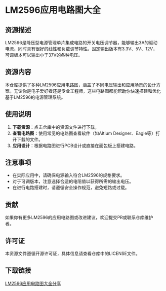 # LM2596应用电路图大全

## 资源描述

LM2596是降压型电源管理单片集成电路的开关电压调节器，能够输出3A的驱动电流，同时具有很好的线性和负载调节特性。固定输出版本有3.3V、5V、12V，可调版本可以输出小于37V的各种电压。

## 资源内容

本仓库提供了多种LM2596应用电路图，涵盖了不同电压输出和应用场景的设计方案。无论你是电子爱好者还是专业工程师，这些电路图都能帮助你快速搭建和优化基于LM2596的电源管理系统。

## 使用说明

1. **下载资源**：点击仓库中的资源文件进行下载。
2. **查看电路图**：使用常见的电路图查看软件（如Altium Designer、Eagle等）打开下载的文件。
3. **应用设计**：根据电路图进行PCB设计或直接在面包板上搭建电路。

## 注意事项

- 在实际应用中，请确保电源输入符合LM2596的规格要求。
- 对于可调版本，注意选择合适的电阻值以获得所需的输出电压。
- 在进行电路搭建时，请遵循安全操作规范，避免短路或过载。

## 贡献

如果你有更多LM2596的应用电路图或改进建议，欢迎提交PR或联系仓库维护者。

## 许可证

本资源文件遵循开源许可证，具体信息请查看仓库中的LICENSE文件。

## 下载链接

[LM2596应用电路图大全分享](https://pan.quark.cn/s/0d5e525aa9ae)